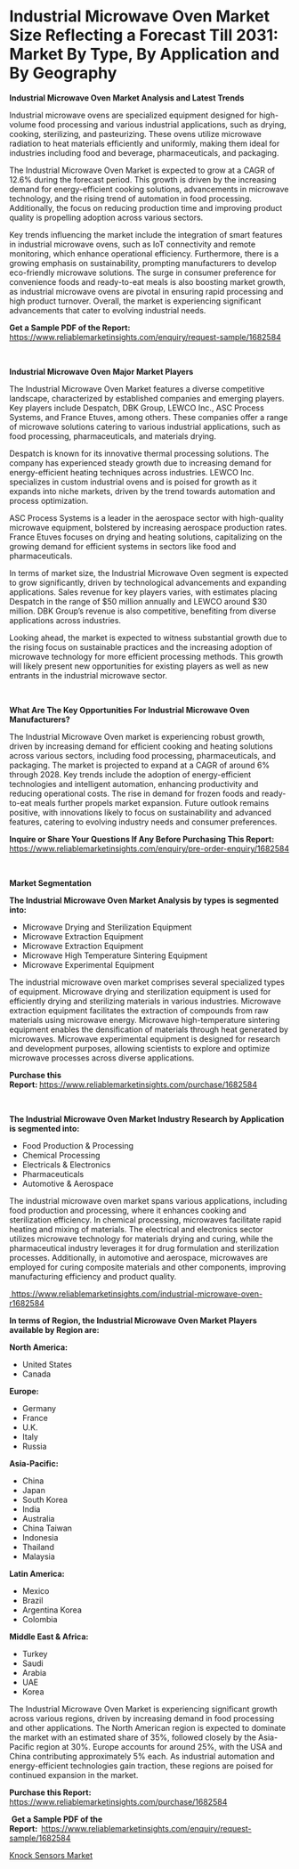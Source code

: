 <p><h1>Industrial Microwave Oven Market Size Reflecting a Forecast Till 2031: Market By Type, By Application and By Geography</h1></p><p><strong>Industrial Microwave Oven Market Analysis and Latest Trends</strong></p>
<p><p>Industrial microwave ovens are specialized equipment designed for high-volume food processing and various industrial applications, such as drying, cooking, sterilizing, and pasteurizing. These ovens utilize microwave radiation to heat materials efficiently and uniformly, making them ideal for industries including food and beverage, pharmaceuticals, and packaging.</p><p>The Industrial Microwave Oven Market is expected to grow at a CAGR of 12.6% during the forecast period. This growth is driven by the increasing demand for energy-efficient cooking solutions, advancements in microwave technology, and the rising trend of automation in food processing. Additionally, the focus on reducing production time and improving product quality is propelling adoption across various sectors.</p><p>Key trends influencing the market include the integration of smart features in industrial microwave ovens, such as IoT connectivity and remote monitoring, which enhance operational efficiency. Furthermore, there is a growing emphasis on sustainability, prompting manufacturers to develop eco-friendly microwave solutions. The surge in consumer preference for convenience foods and ready-to-eat meals is also boosting market growth, as industrial microwave ovens are pivotal in ensuring rapid processing and high product turnover. Overall, the market is experiencing significant advancements that cater to evolving industrial needs.</p></p>
<p><strong>Get a Sample PDF of the Report:&nbsp;</strong> <a href="https://www.reliablemarketinsights.com/enquiry/request-sample/1682584?utm_campaign=1937&utm_medium=2&utm_source=Github&utm_content=ia&utm_term=30122024&utm_id=industrial-microwave-oven">https://www.reliablemarketinsights.com/enquiry/request-sample/1682584</a></p>
<p>&nbsp;</p>
<p><strong>Industrial Microwave Oven Major Market Players</strong></p>
<p><p>The Industrial Microwave Oven Market features a diverse competitive landscape, characterized by established companies and emerging players. Key players include Despatch, DBK Group, LEWCO Inc., ASC Process Systems, and France Etuves, among others. These companies offer a range of microwave solutions catering to various industrial applications, such as food processing, pharmaceuticals, and materials drying.</p><p>Despatch is known for its innovative thermal processing solutions. The company has experienced steady growth due to increasing demand for energy-efficient heating techniques across industries. LEWCO Inc. specializes in custom industrial ovens and is poised for growth as it expands into niche markets, driven by the trend towards automation and process optimization.</p><p>ASC Process Systems is a leader in the aerospace sector with high-quality microwave equipment, bolstered by increasing aerospace production rates. France Etuves focuses on drying and heating solutions, capitalizing on the growing demand for efficient systems in sectors like food and pharmaceuticals. </p><p>In terms of market size, the Industrial Microwave Oven segment is expected to grow significantly, driven by technological advancements and expanding applications. Sales revenue for key players varies, with estimates placing Despatch in the range of $50 million annually and LEWCO around $30 million. DBK Group’s revenue is also competitive, benefiting from diverse applications across industries.</p><p>Looking ahead, the market is expected to witness substantial growth due to the rising focus on sustainable practices and the increasing adoption of microwave technology for more efficient processing methods. This growth will likely present new opportunities for existing players as well as new entrants in the industrial microwave sector.</p></p>
<p>&nbsp;</p>
<p><strong>What Are The Key Opportunities For Industrial Microwave Oven Manufacturers?</strong></p>
<p><p>The Industrial Microwave Oven market is experiencing robust growth, driven by increasing demand for efficient cooking and heating solutions across various sectors, including food processing, pharmaceuticals, and packaging. The market is projected to expand at a CAGR of around 6% through 2028. Key trends include the adoption of energy-efficient technologies and intelligent automation, enhancing productivity and reducing operational costs. The rise in demand for frozen foods and ready-to-eat meals further propels market expansion. Future outlook remains positive, with innovations likely to focus on sustainability and advanced features, catering to evolving industry needs and consumer preferences.</p></p>
<p><strong>Inquire or Share Your Questions If Any Before Purchasing This Report:</strong> <a href="https://www.reliablemarketinsights.com/enquiry/pre-order-enquiry/1682584?utm_campaign=1937&utm_medium=2&utm_source=Github&utm_content=ia&utm_term=30122024&utm_id=industrial-microwave-oven">https://www.reliablemarketinsights.com/enquiry/pre-order-enquiry/1682584</a></p>
<p>&nbsp;</p>
<p><strong>Market Segmentation</strong></p>
<p><strong>The Industrial Microwave Oven Market Analysis by types is segmented into:</strong></p>
<p><ul><li>Microwave Drying and Sterilization Equipment</li><li>Microwave Extraction Equipment</li><li>Microwave Extraction Equipment</li><li>Microwave High Temperature Sintering Equipment</li><li>Microwave Experimental Equipment</li></ul></p>
<p><p>The industrial microwave oven market comprises several specialized types of equipment. Microwave drying and sterilization equipment is used for efficiently drying and sterilizing materials in various industries. Microwave extraction equipment facilitates the extraction of compounds from raw materials using microwave energy. Microwave high-temperature sintering equipment enables the densification of materials through heat generated by microwaves. Microwave experimental equipment is designed for research and development purposes, allowing scientists to explore and optimize microwave processes across diverse applications.</p></p>
<p><strong>Purchase this Report:&nbsp;</strong><a href="https://www.reliablemarketinsights.com/purchase/1682584?utm_campaign=1937&utm_medium=2&utm_source=Github&utm_content=ia&utm_term=30122024&utm_id=industrial-microwave-oven">https://www.reliablemarketinsights.com/purchase/1682584</a></p>
<p>&nbsp;</p>
<p><strong>The Industrial Microwave Oven Market Industry Research by Application is segmented into:</strong></p>
<p><ul><li>Food Production & Processing</li><li>Chemical Processing</li><li>Electricals & Electronics</li><li>Pharmaceuticals</li><li>Automotive & Aerospace</li></ul></p>
<p><p>The industrial microwave oven market spans various applications, including food production and processing, where it enhances cooking and sterilization efficiency. In chemical processing, microwaves facilitate rapid heating and mixing of materials. The electrical and electronics sector utilizes microwave technology for materials drying and curing, while the pharmaceutical industry leverages it for drug formulation and sterilization processes. Additionally, in automotive and aerospace, microwaves are employed for curing composite materials and other components, improving manufacturing efficiency and product quality.</p></p>
<p><a href="https://www.reliablemarketinsights.com/industrial-microwave-oven-r1682584?utm_campaign=1937&utm_medium=2&utm_source=Github&utm_content=ia&utm_term=30122024&utm_id=industrial-microwave-oven">&nbsp;https://www.reliablemarketinsights.com/industrial-microwave-oven-r1682584</a></p>
<p><strong>In terms of Region, the Industrial Microwave Oven Market Players available by Region are:</strong></p>
<p>
    <p> <strong> North America: </strong>
        <ul>
            <li>United States</li>
            <li>Canada</li>
        </ul>
        </p> 
    <p> <strong> Europe: </strong>
        <ul>
            <li>Germany</li>
            <li>France</li>
            <li>U.K.</li>
            <li>Italy</li>
            <li>Russia</li>
        </ul>
        </p> 
    <p> <strong> Asia-Pacific: </strong>
        <ul>
            <li>China</li>
            <li>Japan</li>
            <li>South Korea</li>
            <li>India</li>
            <li>Australia</li>
            <li>China Taiwan</li>
            <li>Indonesia</li>
            <li>Thailand</li>
            <li>Malaysia</li>
        </ul>
        </p> 
    <p> <strong> Latin America: </strong>
        <ul>
            <li>Mexico</li>
            <li>Brazil</li>
            <li>Argentina Korea</li>
            <li>Colombia</li>
        </ul>
        </p> 
    <p> <strong> Middle East & Africa: </strong>
        <ul>
            <li>Turkey</li>
            <li>Saudi</li>
            <li>Arabia</li>
            <li>UAE</li>
            <li>Korea</li>
        </ul>
    </p>
    </p>
<p><p>The Industrial Microwave Oven Market is experiencing significant growth across various regions, driven by increasing demand in food processing and other applications. The North American region is expected to dominate the market with an estimated share of 35%, followed closely by the Asia-Pacific region at 30%. Europe accounts for around 25%, with the USA and China contributing approximately 5% each. As industrial automation and energy-efficient technologies gain traction, these regions are poised for continued expansion in the market.</p></p>
<p><strong>Purchase this Report: </strong><a href="https://www.reliablemarketinsights.com/purchase/1682584?utm_campaign=1937&utm_medium=2&utm_source=Github&utm_content=ia&utm_term=30122024&utm_id=industrial-microwave-oven">https://www.reliablemarketinsights.com/purchase/1682584</a></p>
<p>&nbsp;<strong>Get a Sample PDF of the Report:&nbsp;&nbsp;</strong><a href="https://www.reliablemarketinsights.com/enquiry/request-sample/1682584?utm_campaign=1937&utm_medium=2&utm_source=Github&utm_content=ia&utm_term=30122024&utm_id=industrial-microwave-oven">https://www.reliablemarketinsights.com/enquiry/request-sample/1682584</a></p>
<p><strong></strong></p>
<p><p><a href="https://github.com/Krish2023na/Market-Research-Report-List-6/blob/main/knock-sensors-market.md?utm_campaign=1937&utm_medium=2&utm_source=Github&utm_content=ia&utm_term=30122024&utm_id=industrial-microwave-oven">Knock Sensors Market</a></p></p>